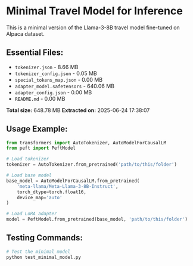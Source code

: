 # Minimal Travel Model for Inference

This is a minimal version of the Llama-3-8B travel model fine-tuned on Alpaca dataset.

## Essential Files:
- `tokenizer.json` - 8.66 MB
- `tokenizer_config.json` - 0.05 MB
- `special_tokens_map.json` - 0.00 MB
- `adapter_model.safetensors` - 640.06 MB
- `adapter_config.json` - 0.00 MB
- `README.md` - 0.00 MB

**Total size:** 648.78 MB
**Extracted on:** 2025-06-24 17:38:07

## Usage Example:
```python
from transformers import AutoTokenizer, AutoModelForCausalLM
from peft import PeftModel

# Load tokenizer
tokenizer = AutoTokenizer.from_pretrained('path/to/this/folder')

# Load base model
base_model = AutoModelForCausalLM.from_pretrained(
    'meta-llama/Meta-Llama-3-8B-Instruct',
    torch_dtype=torch.float16,
    device_map='auto'
)

# Load LoRA adapter
model = PeftModel.from_pretrained(base_model, 'path/to/this/folder')
```

## Testing Commands:
```bash
# Test the minimal model
python test_minimal_model.py
```

